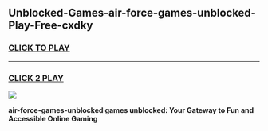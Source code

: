 
## Unblocked-Games-air-force-games-unblocked-Play-Free-cxdky
<h3>
<a href="https://premium76.site?title=air-force-games-unblocked&ref=18A">CLICK TO PLAY</a></h3>
<hr>

<h3>
<a href="https://premium76.site?title=air-force-games-unblocked&ref=18A">CLICK 2 PLAY</a>
  
</h3>

<a href="https://premium76.site?title=air-force-games-unblocked&ref=18A"><img src="https://clearcache.store/games.png"></a>


**air-force-games-unblocked games unblocked: Your Gateway to Fun and Accessible Online Gaming**

